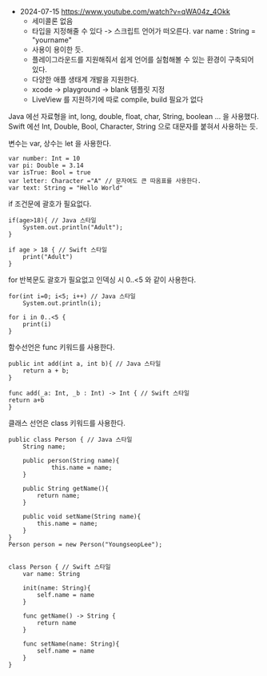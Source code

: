 
* 2024-07-15 
	https://www.youtube.com/watch?v=qWA04z_4Okk
	* 세미콜론 없음
	* 타입을 지정해줄 수 있다 -> 스크립트 언어가 떠오른다. var name : String = "yourname"
	* 사용이 용이한 듯.
	* 플레이그라운드를 지원해줘서 쉽게 언어를 실험해볼 수 있는 환경이 구축되어 있다.
	* 다양한 애플 생태계 개발을 지원한다.
	* xcode -> playground -> blank 템플릿 지정
	* LiveView 를 지원하기에 따로 compile, build 필요가 없다

Java 에선 자료형을 int, long, double, float, char, String, boolean ... 을 사용했다. 
Swift 에선 Int, Double, Bool, Character, String 으로 대문자를 붙혀서 사용하는 듯. 

변수는 var, 상수는 let 을 사용한다. 

	var number: Int = 10
	var pi: Double = 3.14 
	var isTrue: Bool = true
	var letter: Character ="A" // 문자여도 큰 따옴표를 사용한다.
	var text: String = "Hello World"

if 조건문에 괄호가 필요없다. 

	if(age>18){ // Java 스타일
		System.out.println("Adult"); 
	} 
	
	if age > 18 { // Swift 스타일
		print("Adult")
	}

for 반복문도 괄호가 필요없고 인덱싱 시 0..<5 와 같이 사용한다. 

	for(int i=0; i<5; i++) // Java 스타일
		System.out.println(i);

	for i in 0..<5 {
		print(i)
	}

함수선언은 func 키워드를 사용한다. 

	public int add(int a, int b){ // Java 스타일 
		return a + b;
	}

	func add(_a: Int, _b : Int) -> Int { // Swift 스타일
	return a+b
	}

클래스 선언은 class 키워드를 사용한다. 

	public class Person { // Java 스타일
		String name; 
		
		public person(String name){
				this.name = name;
		}

		public String getName(){
			return name;
		}
		
		public void setName(String name){
			this.name = name;
		}
	}
	Person person = new Person("YoungseopLee"); 


	class Person { // Swift 스타일
		var name: String
		
		init(name: String){
			self.name = name
		}
		
		func getName() -> String {
			return name
		}
		
		func setName(name: String){
			self.name = name
		}
	}